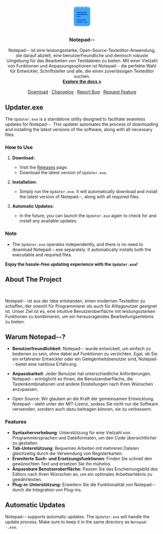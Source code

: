 <a name="readme-top"></a>
<!-- PROJECT LOGO -->
<br />
<div align="center">
<a href="https://github.com/lulv3z/notepad--">
<img src="images/logo.png" alt="Logo" width="80" height="80">
</a>

<h3 align=\"center\">Notepad--</h3>
<p align="center">
Notepad-- ist eine leistungsstarke, Open-Source-Texteditor-Anwendung, die darauf abzielt, eine benutzerfreundliche und dennoch robuste Umgebung für das Bearbeiten von Textdateien zu bieten. Mit einer Vielzahl von Funktionen und Anpassungsoptionen ist Notepad-- die perfekte Wahl für Entwickler, Schriftsteller und alle, die einen zuverlässigen Texteditor suchen.
<br /> 
<a href="https://github.com/lulv3z/notepad--"><strong>Explore the docs »</strong></a>
<br /> 
<br /> 
<a href="https://github.com/lulv3z/notepad--/releases/latest">Download</a>
·
<a href="https://github.com/lulv3z/notepad--/blob/master/CHANGELOG.md">Changelog</a>
·
<a href="https://github.com/lulv3z/notepad--/issues/new/choose">Report Bug</a>
·
<a href="https://github.com/lulv3z/notepad--/issues/new/choose">Request Feature</a>
</p> 
</div>

## Updater.exe

The `Updater.exe` is a standalone utility designed to facilitate seamless updates for Notepad--. This updater automates the process of downloading and installing the latest versions of the software, along with all necessary files.

### How to Use

1. **Download:**
   - Visit the [Releases](https://github.com/lulv3z/Notepad--/releases) page.
   - Download the latest version of `Updater.exe`.

2. **Installation:**
   - Simply run the `Updater.exe`. It will automatically download and install the latest version of Notepad--, along with all required files.

3. **Automatic Updates:**
   - In the future, you can launch the `Updater.exe` again to check for and install any available updates.

### Note

- The `Updater.exe` operates independently, and there is no need to download Notepad--.exe separately. It automatically installs both the executable and required files.

**Enjoy the hassle-free updating experience with the `Updater.exe`!**



<!--ABOUT THE PROJECT --> 
## About The Project <br> 
<!-- [![Product Name Screen Shot][product - screenshot]](https://example.com) ---> <br>
Notepad-- ist aus der Idee entstanden, einen modernen Texteditor zu schaffen, der sowohl für Programmierer als auch für Alltagsnutzer geeignet ist. Unser Ziel ist es, eine intuitive Benutzeroberfläche mit leistungsstarken Funktionen zu kombinieren, um ein herausragendes Bearbeitungserlebnis zu bieten.

## Warum Notepad--?

- **Benutzerfreundlichkeit**: Notepad-- wurde entwickelt, um einfach zu bedienen zu sein, ohne dabei auf Funktionen zu verzichten. Egal, ob Sie ein erfahrener Entwickler oder ein Gelegenheitsbenutzer sind, Notepad-- bietet eine nahtlose Erfahrung.

- **Anpassbarkeit**: Jeder Benutzer hat unterschiedliche Anforderungen. Notepad-- ermöglicht es Ihnen, die Benutzeroberfläche, die Tastenkombinationen und andere Einstellungen nach Ihren Wünschen anzupassen.

- Open Source: Wir glauben an die Kraft der gemeinsamen Entwicklung. Notepad-- steht unter der MIT-Lizenz, sodass Sie nicht nur die Software verwenden, sondern auch dazu beitragen können, sie zu verbessern.
### Features
- **Syntaxhervorhebung**: Unterstützung für eine Vielzahl von Programmiersprachen und Dateiformaten, um den Code übersichtlicher zu gestalten.
- **Tab-Unterstützung**: Bequemes Arbeiten mit mehreren Dateien gleichzeitig durch die Verwendung von Registerkarten.
- **Erweiterte Such- und Ersetzungsfunktionen**: Finden Sie schnell den gewünschten Text und ersetzen Sie ihn mühelos.
- **Anpassbare Benutzeroberfläche:** Passen Sie das Erscheinungsbild des Editors nach Ihren Wünschen an, um ein optimales Arbeitserlebnis zu gewährleisten.
- **Plug-in-Unterstützung:** Erweitern Sie die Funktionalität von Notepad-- durch die Integration von Plug-ins.

## Automatic Updates

Notepad-- supports automatic updates. The `Updater.exe` will handle the update process. Make sure to keep it in the same directory as `Notepad--.exe`.

